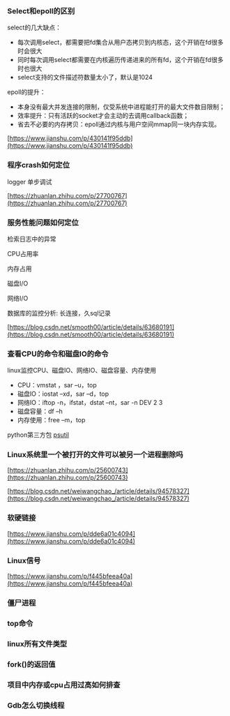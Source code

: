 ### Select和epoll的区别

select的几大缺点：
- 每次调用select，都需要把fd集合从用户态拷贝到内核态，这个开销在fd很多时会很大
- 同时每次调用select都需要在内核遍历传递进来的所有fd，这个开销在fd很多时也很大
- select支持的文件描述符数量太小了，默认是1024

epoll的提升：
- 本身没有最大并发连接的限制，仅受系统中进程能打开的最大文件数目限制；
- 效率提升：只有活跃的socket才会主动的去调用callback函数；
- 省去不必要的内存拷贝：epoll通过内核与用户空间mmap同一块内存实现。

[https://www.jianshu.com/p/430141f95ddb](https://www.jianshu.com/p/430141f95ddb)

### 程序crash如何定位

logger 单步调试

[https://zhuanlan.zhihu.com/p/27700767](https://zhuanlan.zhihu.com/p/27700767)

### 服务性能问题如何定位

检索日志中的异常

CPU占用率

内存占用

磁盘I/O

网络I/O

数据库的监控分析: 长连接，久sql记录

[https://blog.csdn.net/smooth00/article/details/63680191](https://blog.csdn.net/smooth00/article/details/63680191)

### 查看CPU的命令和磁盘IO的命令

linux监控CPU、磁盘IO、网络IO、磁盘容量、内存使用

- CPU：vmstat ，sar –u，top
- 磁盘IO：iostat –xd，sar –d，top
- 网络IO：iftop -n，ifstat，dstat –nt，sar -n DEV 2 3
- 磁盘容量：df –h 
- 内存使用：free –m，top


python第三方包 [psutil](https://github.com/giampaolo/psutil)

### Linux系统里一个被打开的文件可以被另一个进程删除吗

[https://zhuanlan.zhihu.com/p/25600743](https://zhuanlan.zhihu.com/p/25600743)

[https://blog.csdn.net/weiwangchao_/article/details/94578327](https://blog.csdn.net/weiwangchao_/article/details/94578327)

### 软硬链接

[https://www.jianshu.com/p/dde6a01c4094](https://www.jianshu.com/p/dde6a01c4094)

### Linux信号

[https://www.jianshu.com/p/f445bfeea40a](https://www.jianshu.com/p/f445bfeea40a)

### 僵尸进程

### top命令

### linux所有文件类型

### fork()的返回值

### 项目中内存或cpu占用过高如何排查

### Gdb怎么切换线程